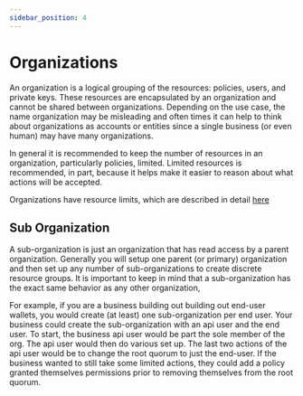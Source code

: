 ```yaml
---
sidebar_position: 4
---
```

# Organizations

An organization is a logical grouping of the resources: policies, users, and private keys.  These resources are encapsulated by an organization and cannot be shared between organizations. Depending on the use case, the name organization may be misleading and often times it can help to think about organizations as accounts or entities since a single business (or even human) may have many organizations.

In general it is recommended to keep the number of resources in an organization, particularly policies, limited. Limited resources is recommended, in part, because it helps make it easier to reason about what actions will be accepted.

Organizations have resource limits, which are described in detail [here](https://turnkey.readme.io/docs/faq#bare-there-limits-on-how-many-resources-i-can-create-or-activities-i-can-execute-b)

## Sub Organization

A sub-organization is just an organization that has read access by a parent organization. Generally you will setup one parent (or primary) organization and then set up any number of sub-organizations to create discrete resource groups. It is important to keep in mind that a sub-organization has the exact same behavior as any other organization,

For example, if you are a business building out building out end-user wallets, you would create (at least) one sub-organization per end user. Your business could create the sub-organization with an api user and the end user. To start, the business api user would be part the sole member of the org. The api user would then do various set up. The last two actions of the api user would be to change the root quorum to just the end-user. If the business wanted to still take some limited actions, they could add a policy granted themselves permissions prior to removing themselves from the root quorum.
